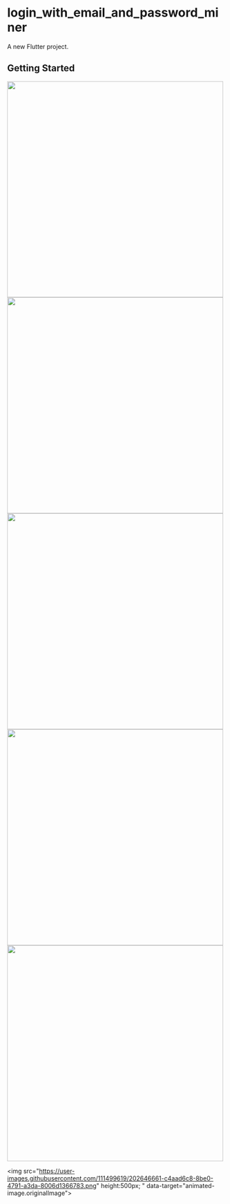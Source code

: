 # login_with_email_and_password_miner

A new Flutter project.

## Getting Started

<img src="https://user-images.githubusercontent.com/111499619/201977691-c82e18ab-7c7e-40d9-b680-fe1f29d51a0f.png" style=" height:500px; " data-target="animated-image.originalImage"> 
<img src="https://user-images.githubusercontent.com/111499619/201977764-b33fdc29-ec06-4332-adb7-35bbeb04dd28.png" style=" height:500px; " data-target="animated-image.originalImage"> 
<img src="https://user-images.githubusercontent.com/111499619/201977823-d9d23eeb-fba8-4434-8100-17c7dafbac71.png" style=" height:500px; " data-target="animated-image.originalImage"> 

<img src="https://user-images.githubusercontent.com/111499619/201977853-c2668efa-02a5-49ee-aade-be8bff5c5660.png" style=" height:500px; " data-target="animated-image.originalImage">
<img src="https://user-images.githubusercontent.com/111499619/201977953-3a1777ae-817b-4c75-a91d-93c684a1a849.png" style=" height:500px; " data-target="animated-image.originalImage"> 


<img src="https://user-images.githubusercontent.com/111499619/202646661-c4aad6c8-8be0-4791-a3da-8006d1366783.png" height:500px; " data-target="animated-image.originalImage"> 

